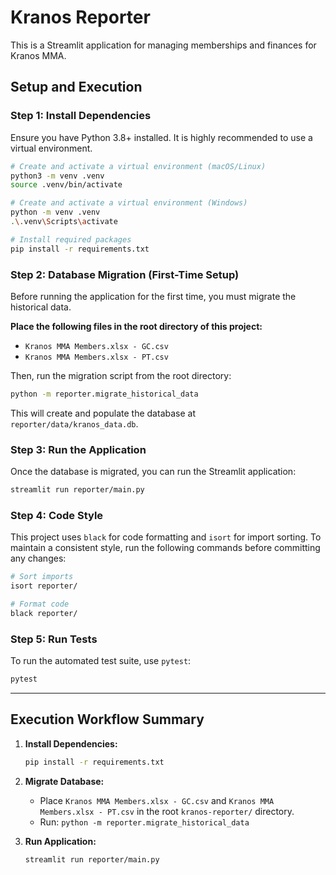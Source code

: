 # Kranos Reporter

This is a Streamlit application for managing memberships and finances for Kranos MMA.

## Setup and Execution

### Step 1: Install Dependencies

Ensure you have Python 3.8+ installed. It is highly recommended to use a virtual environment.

```bash
# Create and activate a virtual environment (macOS/Linux)
python3 -m venv .venv
source .venv/bin/activate

# Create and activate a virtual environment (Windows)
python -m venv .venv
.\.venv\Scripts\activate

# Install required packages
pip install -r requirements.txt
```

### Step 2: Database Migration (First-Time Setup)

Before running the application for the first time, you must migrate the historical data.

**Place the following files in the root directory of this project:**
- `Kranos MMA Members.xlsx - GC.csv`
- `Kranos MMA Members.xlsx - PT.csv`

Then, run the migration script from the root directory:

```bash
python -m reporter.migrate_historical_data
```

This will create and populate the database at `reporter/data/kranos_data.db`.

### Step 3: Run the Application

Once the database is migrated, you can run the Streamlit application:

```bash
streamlit run reporter/main.py
```

### Step 4: Code Style

This project uses `black` for code formatting and `isort` for import sorting. To maintain a consistent style, run the following commands before committing any changes:

```bash
# Sort imports
isort reporter/

# Format code
black reporter/
```

### Step 5: Run Tests

To run the automated test suite, use `pytest`:

```bash
pytest
```
---

## **Execution Workflow Summary**

1.  **Install Dependencies:**

    ```bash
    pip install -r requirements.txt
    ```

2.  **Migrate Database:**
    - Place `Kranos MMA Members.xlsx - GC.csv` and `Kranos MMA Members.xlsx - PT.csv` in the root `kranos-reporter/` directory.
    - Run: `python -m reporter.migrate_historical_data`

3.  **Run Application:**

    ```bash
    streamlit run reporter/main.py
    ```
